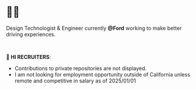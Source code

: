 # 👨‍🚀

Design Technologist & Engineer currently **@Ford** working to make better driving experiences. 

&nbsp;

**👋 HI RECRUITERS**: 
- Contributions to private repositories are not displayed. 
- I am not looking for employment opportunity outside of California unless remote and competitive in salary as of 2025/01/01
